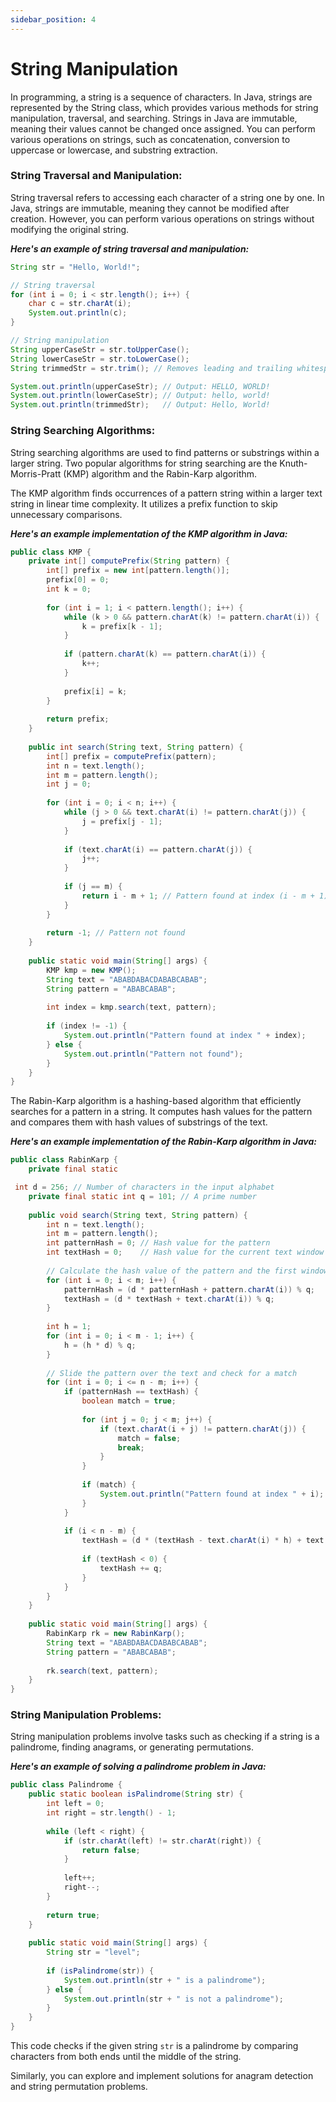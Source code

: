 ```yaml
---
sidebar_position: 4
---
```


# String Manipulation

In programming, a string is a sequence of characters. In Java, strings are represented by the String class, which provides various methods for string manipulation, traversal, and searching. Strings in Java are immutable, meaning their values cannot be changed once assigned. You can perform various operations on strings, such as concatenation, conversion to uppercase or lowercase, and substring extraction.

### String Traversal and Manipulation:
String traversal refers to accessing each character of a string one by one. In Java, strings are immutable, meaning they cannot be modified after creation. However, you can perform various operations on strings without modifying the original string.

***Here's an example of string traversal and manipulation:***

```java title="Main.java"
String str = "Hello, World!";

// String traversal
for (int i = 0; i < str.length(); i++) {
    char c = str.charAt(i);
    System.out.println(c);
}

// String manipulation
String upperCaseStr = str.toUpperCase();
String lowerCaseStr = str.toLowerCase();
String trimmedStr = str.trim(); // Removes leading and trailing whitespaces

System.out.println(upperCaseStr); // Output: HELLO, WORLD!
System.out.println(lowerCaseStr); // Output: hello, world!
System.out.println(trimmedStr);   // Output: Hello, World!
```

### String Searching Algorithms:
String searching algorithms are used to find patterns or substrings within a larger string. Two popular algorithms for string searching are the Knuth-Morris-Pratt (KMP) algorithm and the Rabin-Karp algorithm.

The KMP algorithm finds occurrences of a pattern string within a larger text string in linear time complexity. It utilizes a prefix function to skip unnecessary comparisons.

***Here's an example implementation of the KMP algorithm in Java:***

```java title="Main.java"
public class KMP {
    private int[] computePrefix(String pattern) {
        int[] prefix = new int[pattern.length()];
        prefix[0] = 0;
        int k = 0;
        
        for (int i = 1; i < pattern.length(); i++) {
            while (k > 0 && pattern.charAt(k) != pattern.charAt(i)) {
                k = prefix[k - 1];
            }
            
            if (pattern.charAt(k) == pattern.charAt(i)) {
                k++;
            }
            
            prefix[i] = k;
        }
        
        return prefix;
    }
    
    public int search(String text, String pattern) {
        int[] prefix = computePrefix(pattern);
        int n = text.length();
        int m = pattern.length();
        int j = 0;
        
        for (int i = 0; i < n; i++) {
            while (j > 0 && text.charAt(i) != pattern.charAt(j)) {
                j = prefix[j - 1];
            }
            
            if (text.charAt(i) == pattern.charAt(j)) {
                j++;
            }
            
            if (j == m) {
                return i - m + 1; // Pattern found at index (i - m + 1)
            }
        }
        
        return -1; // Pattern not found
    }
    
    public static void main(String[] args) {
        KMP kmp = new KMP();
        String text = "ABABDABACDABABCABAB";
        String pattern = "ABABCABAB";
        
        int index = kmp.search(text, pattern);
        
        if (index != -1) {
            System.out.println("Pattern found at index " + index);
        } else {
            System.out.println("Pattern not found");
        }
    }
}
```

The Rabin-Karp algorithm is a hashing-based algorithm that efficiently searches for a pattern in a string. It computes hash values for the pattern and compares them with hash values of substrings of the text.

***Here's an example implementation of the Rabin-Karp algorithm in Java:***

```java title="Main.java"
public class RabinKarp {
    private final static

 int d = 256; // Number of characters in the input alphabet
    private final static int q = 101; // A prime number
    
    public void search(String text, String pattern) {
        int n = text.length();
        int m = pattern.length();
        int patternHash = 0; // Hash value for the pattern
        int textHash = 0;    // Hash value for the current text window
        
        // Calculate the hash value of the pattern and the first window of text
        for (int i = 0; i < m; i++) {
            patternHash = (d * patternHash + pattern.charAt(i)) % q;
            textHash = (d * textHash + text.charAt(i)) % q;
        }
        
        int h = 1;
        for (int i = 0; i < m - 1; i++) {
            h = (h * d) % q;
        }
        
        // Slide the pattern over the text and check for a match
        for (int i = 0; i <= n - m; i++) {
            if (patternHash == textHash) {
                boolean match = true;
                
                for (int j = 0; j < m; j++) {
                    if (text.charAt(i + j) != pattern.charAt(j)) {
                        match = false;
                        break;
                    }
                }
                
                if (match) {
                    System.out.println("Pattern found at index " + i);
                }
            }
            
            if (i < n - m) {
                textHash = (d * (textHash - text.charAt(i) * h) + text.charAt(i + m)) % q;
                
                if (textHash < 0) {
                    textHash += q;
                }
            }
        }
    }
    
    public static void main(String[] args) {
        RabinKarp rk = new RabinKarp();
        String text = "ABABDABACDABABCABAB";
        String pattern = "ABABCABAB";
        
        rk.search(text, pattern);
    }
}
```

### String Manipulation Problems:
String manipulation problems involve tasks such as checking if a string is a palindrome, finding anagrams, or generating permutations.

***Here's an example of solving a palindrome problem in Java:***

```java title="Main.java"
public class Palindrome {
    public static boolean isPalindrome(String str) {
        int left = 0;
        int right = str.length() - 1;
        
        while (left < right) {
            if (str.charAt(left) != str.charAt(right)) {
                return false;
            }
            
            left++;
            right--;
        }
        
        return true;
    }
    
    public static void main(String[] args) {
        String str = "level";
        
        if (isPalindrome(str)) {
            System.out.println(str + " is a palindrome");
        } else {
            System.out.println(str + " is not a palindrome");
        }
    }
}
```

This code checks if the given string `str` is a palindrome by comparing characters from both ends until the middle of the string.

Similarly, you can explore and implement solutions for anagram detection and string permutation problems.

